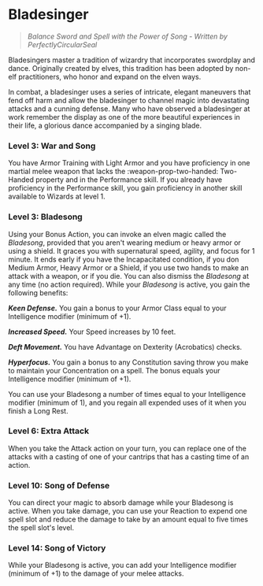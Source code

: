 # Bladesinger

> *Balance Sword and Spell with the Power of Song - Written by PerfectlyCircularSeal*

Bladesingers master a tradition of wizardry that incorporates swordplay and dance. Originally created by elves, this tradition has been adopted by non-elf practitioners, who honor and expand on the elven ways.

In combat, a bladesinger uses a series of intricate, elegant maneuvers that fend off harm and allow the bladesinger to channel magic into devastating attacks and a cunning defense. Many who have observed a bladesinger at work remember the display as one of the more beautiful experiences in their life, a glorious dance accompanied by a singing blade.

### Level 3: War and Song

You have Armor Training with Light Armor and you have proficiency in one martial melee weapon that lacks the :weapon-prop-two-handed: Two-Handed property and in the Performance skill. If you already have proficiency in the Performance skill, you gain proficiency in another skill available to Wizards at level 1. 

### Level 3: Bladesong

Using your Bonus Action, you can invoke an elven magic called the *Bladesong*, provided that you aren't wearing medium or heavy armor or using a shield. It graces you with supernatural speed, agility, and focus for 1 minute. It ends early if you have the Incapacitated condition, if you don Medium Armor, Heavy Armor or a Shield, if you use two hands to make an attack with a weapon, or if you die. You can also dismiss the *Bladesong* at any time (no action required). While your *Bladesong* is active, you gain the following benefits:

***Keen Defense.*** You gain a bonus to your Armor Class equal to your Intelligence modifier (minimum of +1).

***Increased Speed.*** Your Speed increases by 10 feet.

***Deft Movement.*** You have Advantage on Dexterity (Acrobatics) checks.

***Hyperfocus.*** You gain a bonus to any Constitution saving throw you make to maintain your Concentration on a spell. The bonus equals your Intelligence modifier (minimum of +1).

You can use your Bladesong a number of times equal to your Intelligence modifier (minimum of 1), and you regain all expended uses of it when you finish a Long Rest.

### Level 6: Extra Attack

When you take the Attack action on your turn, you can replace one of the attacks with a casting of one of your cantrips that has a casting time of an action. 

### Level 10: Song of Defense

You can direct your magic to absorb damage while your Bladesong is active. When you take damage, you can use your Reaction to expend one spell slot and reduce the damage to take by an amount equal to five times the spell slot's level.

### Level 14: Song of Victory

While your Bladesong is active, you can add your Intelligence modifier (minimum of +1) to the damage of your melee attacks. 

